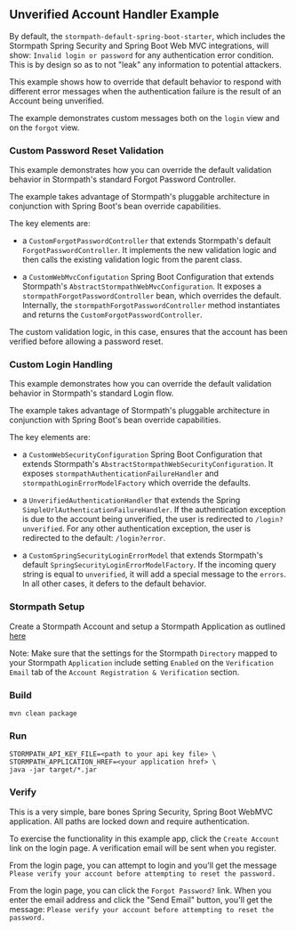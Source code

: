 ## Unverified Account Handler Example

By default, the `stormpath-default-spring-boot-starter`, which includes the Stormpath Spring Security and Spring Boot Web MVC integrations, will show:
`Invalid login or password` for any authentication error condition. This is by design so as to not "leak" any information to potential attackers.

This example shows how to override that default behavior to respond with different error messages when the authentication failure is the result of an
Account being unverified.

The example demonstrates custom messages both on the `login` view and on the `forgot` view.

### Custom Password Reset Validation

This example demonstrates how you can override the default validation behavior in Stormpath's standard Forgot Password Controller.

The example takes advantage of Stormpath's pluggable architecture in conjunction with Spring Boot's bean override
capabilities.

The key elements are:

* a `CustomForgotPasswordController` that extends Stormpath's default `ForgotPasswordController`. It implements the new
validation logic and then calls the existing validation logic from the parent class.

* a `CustomWebMvcConfigutation` Spring Boot Configuration that extends Stormpath's `AbstractStormpathWebMvcConfiguration`. 
It exposes a `stormpathForgotPasswordController` bean, which overrides the default. Internally, the `stormpathForgotPasswordController`
method instantiates and returns the `CustomForgotPasswordController`.

The custom validation logic, in this case, ensures that the account has been verified before allowing a password reset.

### Custom Login Handling

This example demonstrates how you can override the default validation behavior in Stormpath's standard Login flow.

The example takes advantage of Stormpath's pluggable architecture in conjunction with Spring Boot's bean override
capabilities.

The key elements are:

* a `CustomWebSecurityConfiguration` Spring Boot Configuration that extends Stormpath's `AbstractStormpathWebSecurityConfiguration`. 
It exposes `stormpathAuthenticationFailureHandler` and `stormpathLoginErrorModelFactory` which override the defaults.
 
* a `UnverifiedAuthenticationHandler` that extends the Spring `SimpleUrlAuthenticationFailureHandler`. If the authentication exception
is due to the account being unverified, the user is redirected to `/login?unverified`. For any other authentication exception, the 
user is redirected to the default: `/login?error`.

* a `CustomSpringSecurityLoginErrorModel` that extends Stormpath's default `SpringSecurityLoginErrorModelFactory`. If the incoming query
string is equal to `unverified`, it will add a special message to the `errors`. In all other cases, it defers to the default behavior.

### Stormpath Setup

Create a Stormpath Account and setup a Stormpath Application as outlined
[here](https://docs.stormpath.com/rest/product-guide/latest/setup.html)

Note: Make sure that the settings for the Stormpath `Directory` mapped to your Stormpath `Application` include setting `Enabled` on the `Verification Email`
tab of the `Account Registration & Verification` section.

### Build

```
mvn clean package
```

### Run

```
STORMPATH_API_KEY_FILE=<path to your api key file> \
STORMPATH_APPLICATION_HREF=<your application href> \
java -jar target/*.jar
```

### Verify

This is a very simple, bare bones Spring Security, Spring Boot WebMVC application. All paths are locked down and require
authentication.

To exercise the functionality in this example app, click the `Create Account` link on the login page. A verification email will be sent when you register.

From the login page, you can attempt to login and you'll get the message `Please verify your account before attempting to reset the password.`

From the login page, you can click the `Forgot Password?` link. When you enter the email address and click the "Send Email" button, you'll get the message:
`Please verify your account before attempting to reset the password.`
